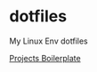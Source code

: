 # dotfiles
My Linux Env dotfiles

[Projects Boilerplate](https://github.com/cppshizoidS/dotfiles/tree/main/cpp_boilerpate)
